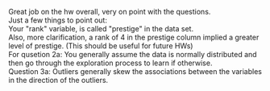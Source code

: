 Great job on the hw overall, very on point with the questions.<br>
Just a few things to point out:<br>
Your "rank" variable, is called "prestige" in the data set. <br>
Also, more clarification, a rank of 4 in the prestige column implied a greater level of prestige. (This should be useful for future HWs) <br>
For qusetion 2a: You generally assume the data is normally distributed and then go through the exploration process to learn if otherwise. <br>
Question 3a: Outliers generally skew the associations between the variables in the direction of the outliers. <br>
